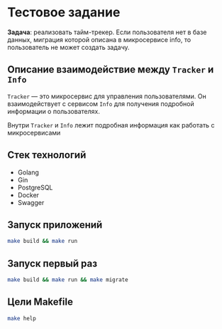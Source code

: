 # Тестовое задание
**Задача**: реализовать тайм-трекер. Если пользователя нет в базе данных, миграция которой описана в микросервисе info, то пользователь не может создать задачу.

## Описание взаимодействие между `Tracker` и `Info`
`Tracker` — это микросервис для управления пользователями. Он взаимодействует с сервисом `Info` для получения подробной информации о пользователях.

Внутри `Tracker` и `Info` лежит подробная информация как работать с микросервисами

## Стек технологий
- Golang
- Gin
- PostgreSQL
- Docker
- Swagger

## Запуск приложений
```sh
make build && make run
```

## Запуск первый раз
```sh
make build && make run && make migrate
```

## Цели Makefile
```sh
make help
```
